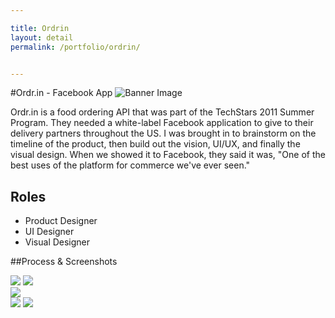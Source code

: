 ```yaml
---

title: Ordrin
layout: detail
permalink: /portfolio/ordrin/


---
```



#Ordr.in - Facebook App
![Banner Image](../../img/gallery/ordr/ordr-0.jpg)
	
Ordr.in is a food ordering API that was part of the TechStars 2011 Summer Program.  They needed a white-label Facebook application to give to their delivery partners throughout the US.  I was brought in to brainstorm on the timeline of the product, then build out the vision, UI/UX, and finally the visual design. When we showed it to Facebook, they said it was, "One of the best uses of the platform for commerce we've ever seen."
	
<h2>Roles</h2>
<ul>
	<li>Product Designer</li>
	<li>UI Designer</li>
	<li>Visual Designer</li>
</ul>

##Process & Screenshots

<div class="row pad-me">
	<img src="../../img/gallery/ordr/ordr-1.jpg" class="large-5" caption="wireframes-early">
	<img src="../../img/gallery/ordr/ordr-2.jpg" class="large-5 push-2" caption="design-1col">
</div>
<div class="row pad-me">
	<img src="../../img/gallery/ordr/ordr-3.jpg" class="large-12">
</div>
<div class="row pad-me">
	<img src="../../img/gallery/ordr/ordr-4.jpg" class="large-5" caption="design-1cal-alt">
	<img src="../../img/gallery/ordr/ordr-5.jpg" class="large-5 push-2" caption="design-1col-alt2">
</div>

<!-- ![Wireframes for early concepts](../../img/gallery/ordr/ordr-1.jpg) -->